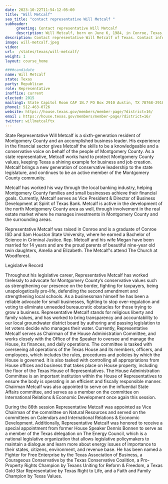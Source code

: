 ```yaml
---
date: 2023-10-22T11:54:12-05:00
title: "Will Metcalf"
seo_title: "contact representative Will Metcalf "
subheader:
     greeting: Contact representative Will Metcalf
     description: Will Metcalf, born on June 6, 1984, in Conroe, Texas, is a representative in the Texas House of Representatives for the 16th District. This district spans Montgomery County, Texas, located approximately 55 miles north of Houston.
description: Contact representative Will Metcalf of Texas. Contact information for Will Metcalf includes email address, phone number, and mailing address.
image: will-metcalf.jpeg
video:
url:  /states/texas/will-metcalf/
weight: 1
layout: course_home

####candidate
name: Will Metcalf
state: Texas
party: Republican
role: Representative
inoffice: current
elected: 2015
mailing1: State Capitol Room CAP 1N.7 PO Box 2910 Austin, TX 78768-2910
phone1: 512-463-0726
website: https://house.texas.gov/members/member-page/?district=16/
email : https://house.texas.gov/members/member-page/?district=16/
twitter: willmetcalftx
---
```


State Representative Will Metcalf is a sixth-generation resident of Montgomery County and an accomplished business leader. His experience in the financial sector gives Metcalf the skills to be a knowledgeable and a conservative voice on behalf of the people of Montgomery County. As a state representative, Metcalf works hard to protect Montgomery County values, keeping Texas a shining example for business and job creation. Metcalf brings a new generation of conservative leadership to the state legislature, and continues to be an active member of the Montgomery County community.

Metcalf has worked his way through the local banking industry, helping Montgomery County families and small businesses achieve their financial goals. Currently, Metcalf serves as Vice President & Director of Business Development at Spirit of Texas Bank. Metcalf is active in the development of the north Montgomery County area as well, through involvement in the real estate market where he manages investments in Montgomery County and the surrounding areas.

Representative Metcalf was raised in Conroe and is a graduate of Conroe ISD and Sam Houston State University, where he earned a Bachelor of Science in Criminal Justice. Rep. Metcalf and his wife Megan have been married for 14 years and are the proud parents of beautiful nine-year old twin daughters, Amelia and Elizabeth. The Metcalf's attend The Church at Woodforest.

Legislative Record

Throughout his legislative career, Representative Metcalf has worked tirelessly to advocate for Montgomery County’s conservative values such as strengthening our presence on the border, fighting for taxpayers, being unapologetically pro-life, defending the second amendment and strengthening local schools. As a businessman himself he has been a reliable advocate for small businesses, fighting to stop over-regulation and voting to eliminate unneeded bureaucratic obstacles for those trying to grow a business. Representative Metcalf stands for religious liberty and family values, and has worked to bring transparency and accountability to our local groundwater district board by authoring and passing legislation to let voters decide who manages their water.
Currently, Representative Metcalf serves as Chairman of the House Administration Committee, and works closely with the Office of the Speaker to oversee and manage the House, its finances, and daily operations. The committee is tasked with overseeing all operations of the Texas House and its members, officers, and employees, which includes the rules, procedures and policies by which the House is governed. It is also tasked with controlling all appropriations from House offices and business that takes place on House property, including the floor of the Texas House of Representatives. The House Administration Committee is an important institution within the House of Representatives to ensure the body is operating in an efficient and fiscally responsible manner. Chairman Metcalf was also appointed to serve on the influential State Affairs committee, and serves as a member on the committee on International Relations & Economic Development once again this session.

During the 86th session Representative Metcalf was appointed as Vice Chairman of the committee on Natural Resources and served on the committees on Calendars and International Relations & Economic Development. Additionally, Representative Metcalf was honored to receive a special appointment from former House Speaker Dennis Bonnen to serve as a member of the Texas delegation on The Energy Council, which is a national legislative organization that allows legislative policymakers to maintain a dialogue and learn more about energy issues of importance to their states, citizens, environment, and revenue base. He has been named a Fighter for Free Enterprise by the Texas Association of Business, a Courageous Conservative by the Texas Conservative Coalition, a Pro-Property Rights Champion by Texans Uniting for Reform & Freedom, a Texas Gold Star Representative by Texas Right to Life, and a Faith and Family Champion by Texas Values.
